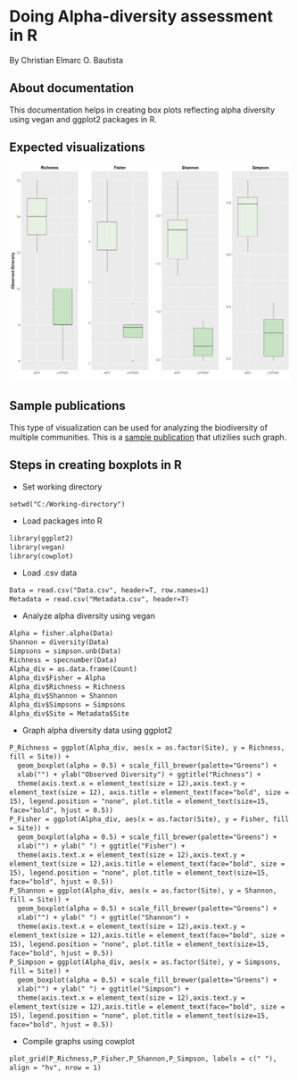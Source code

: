 # Doing Alpha-diversity assessment in R 
By Christian Elmarc O. Bautista

## About documentation
This documentation helps in creating box plots reflecting alpha diversity using vegan and ggplot2 packages in R.

## Expected visualizations
![Sample of a alpha diversity boxplot](https://raw.githubusercontent.com/JulienSimonin/Best-Project/refs/heads/main/Sample%20Photo.jpg)

## Sample publications
This type of visualization can be used for analyzing the biodiversity of multiple communities. This is a [sample publication](https://smujo.id/biodiv/article/view/13590) that utizilies such graph.

## Steps in creating boxplots in R
- Set working directory
```
setwd("C:/Working-directory")
```
- Load packages into R
```
library(ggplot2)
library(vegan)
library(cowplot)
```
- Load .csv data
```
Data = read.csv("Data.csv", header=T, row.names=1)
Metadata = read.csv("Metadata.csv", header=T)
```
- Analyze alpha diversity using vegan
```Count = apply(Data,1,sum)
Alpha = fisher.alpha(Data)
Shannon = diversity(Data)
Simpsons = simpson.unb(Data)
Richness = specnumber(Data)
Alpha_div = as.data.frame(Count)
Alpha_div$Fisher = Alpha
Alpha_div$Richness = Richness
Alpha_div$Shannon = Shannon
Alpha_div$Simpsons = Simpsons
Alpha_div$Site = Metadata$Site
```
- Graph alpha diversity data using ggplot2
```
P_Richness = ggplot(Alpha_div, aes(x = as.factor(Site), y = Richness, fill = Site)) + 
  geom_boxplot(alpha = 0.5) + scale_fill_brewer(palette="Greens") +
  xlab("") + ylab("Observed Diversity") + ggtitle("Richness") + 
  theme(axis.text.x = element_text(size = 12),axis.text.y = element_text(size = 12), axis.title = element_text(face="bold", size = 15), legend.position = "none", plot.title = element_text(size=15, face="bold", hjust = 0.5))
P_Fisher = ggplot(Alpha_div, aes(x = as.factor(Site), y = Fisher, fill = Site)) + 
  geom_boxplot(alpha = 0.5) + scale_fill_brewer(palette="Greens") +
  xlab("") + ylab(" ") + ggtitle("Fisher") + 
  theme(axis.text.x = element_text(size = 12),axis.text.y = element_text(size = 12),axis.title = element_text(face="bold", size = 15), legend.position = "none", plot.title = element_text(size=15, face="bold", hjust = 0.5))
P_Shannon = ggplot(Alpha_div, aes(x = as.factor(Site), y = Shannon, fill = Site)) + 
  geom_boxplot(alpha = 0.5) + scale_fill_brewer(palette="Greens") +
  xlab("") + ylab(" ") + ggtitle("Shannon") + 
  theme(axis.text.x = element_text(size = 12),axis.text.y = element_text(size = 12),axis.title = element_text(face="bold", size = 15), legend.position = "none", plot.title = element_text(size=15, face="bold", hjust = 0.5))
P_Simpson = ggplot(Alpha_div, aes(x = as.factor(Site), y = Simpsons, fill = Site)) + 
  geom_boxplot(alpha = 0.5) + scale_fill_brewer(palette="Greens") +
  xlab("") + ylab(" ") + ggtitle("Simpson") + 
  theme(axis.text.x = element_text(size = 12),axis.text.y = element_text(size = 12),axis.title = element_text(face="bold", size = 15), legend.position = "none", plot.title = element_text(size=15, face="bold", hjust = 0.5))
```
- Compile graphs using cowplot
```
plot_grid(P_Richness,P_Fisher,P_Shannon,P_Simpson, labels = c(" "), align = "hv", nrow = 1)
```
